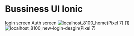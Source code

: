 # Bussiness UI Ionic
 login screen Auth screen
![localhost_8100_home(Pixel 7) (1)](https://github.com/vicky435435/Bussiness-UI-Ionic/assets/54996805/50e8f72a-92c5-405d-9652-6cc2b7692be2)
![localhost_8100_new-login-desgin(Pixel 7)](https://github.com/vicky435435/Bussiness-UI-Ionic/assets/54996805/d23b6c66-2b81-4041-bed5-6de6e2911c03)
